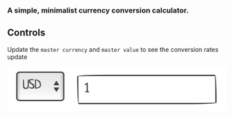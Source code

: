 ### A simple, minimalist currency conversion calculator.

## Controls

Update the `master currency` and `master value` to see the conversion rates update

![screenshot](./assets/controls.png)
